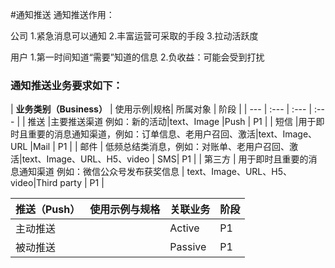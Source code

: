 #通知推送
通知推送作用：

公司
1.紧急消息可以通知
2.丰富运营可采取的手段
3.拉动活跃度

用户
1.第一时间知道“需要”知道的信息
2.负收益：可能会受到打扰

### 通知推送业务要求如下：
| **业务类别（Business）** | 使用示例|规格| 所属对象 | 阶段 |
| --- | :--- | :--- | :--- |
| 推送 |主要推送渠道 例如：新的活动|text、Image  |Push | P1 |
| 短信 |用于即时且重要的消息通知渠道，例如：订单信息、老用户召回、激活|text、Image、URL  |Mail | P1 |
| 邮件 | 低频总结类消息，例如：对账单、老用户召回、激活|text、Image、URL、H5、video | SMS| P1 |
| 第三方 | 用于即时且重要的消息通知渠道 例如：微信公众号发布获奖信息 | text、Image、URL、H5、video|Third party | P1 |

| **推送（Push）** | 使用示例与规格| 关联业务 | 阶段 |
| --- | :--- | :--- | :--- |
| 主动推送|  | Active| P1 |
| 被动推送|  | Passive| P1 |







